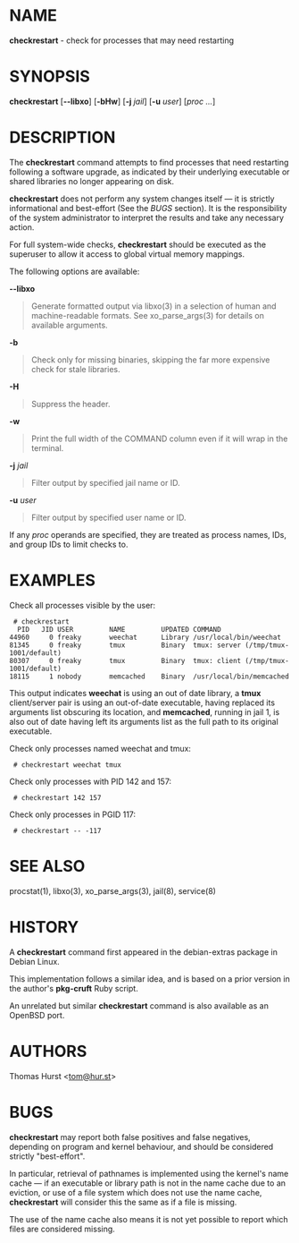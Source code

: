 # NAME

**checkrestart** - check for processes that may need restarting

# SYNOPSIS

**checkrestart** \[**--libxo**] \[**-bHw**] \[**-j**&nbsp;*jail*] \[**-u**&nbsp;*user*] \[*proc&nbsp;...*]

# DESCRIPTION

The **checkrestart** command attempts to find processes that need restarting following a software upgrade, as indicated by their underlying executable or shared libraries no longer appearing on disk.

**checkrestart** does not perform any system changes itself &#8212; it is strictly informational and best-effort (See the *BUGS* section). It is the responsibility of the system administrator to interpret the results and take any necessary action.

For full system-wide checks, **checkrestart** should be executed as the superuser to allow it access to global virtual memory mappings.

The following options are available:

**--libxo**

> Generate formatted output via libxo(3) in a selection of human and machine-readable formats.
> See xo\_parse\_args(3) for details on available arguments.

**-b**

> Check only for missing binaries, skipping the far more expensive check for stale libraries.

**-H**

> Suppress the header.

**-w**

> Print the full width of the COMMAND column even if it will wrap in the terminal.

**-j** *jail*

> Filter output by specified jail name or ID.

**-u** *user*

> Filter output by specified user name or ID.

If any *proc* operands are specified, they are treated as process names, IDs, and group IDs to limit checks to.

# EXAMPLES

Check all processes visible by the user:

	 # checkrestart
	  PID   JID USER         NAME         UPDATED COMMAND
	44960     0 freaky       weechat      Library /usr/local/bin/weechat
	81345     0 freaky       tmux         Binary  tmux: server (/tmp/tmux-1001/default)
	80307     0 freaky       tmux         Binary  tmux: client (/tmp/tmux-1001/default)
	18115     1 nobody       memcached    Binary  /usr/local/bin/memcached

This output indicates **weechat** is using an out of date library, a **tmux** client/server pair is using an out-of-date executable, having replaced its arguments list obscuring its location, and **memcached**, running in jail 1, is also out of date having left its arguments list as the full path to its original executable.

Check only processes named weechat and tmux:

	 # checkrestart weechat tmux

Check only processes with PID 142 and 157:

	 # checkrestart 142 157

Check only processes in PGID 117:

	 # checkrestart -- -117

# SEE ALSO

procstat(1), libxo(3), xo\_parse\_args(3), jail(8), service(8)

# HISTORY

A **checkrestart** command first appeared in the debian-extras package in Debian Linux.

This implementation follows a similar idea, and is based on a prior version in the author's **pkg-cruft** Ruby script.

An unrelated but similar **checkrestart** command is also available as an OpenBSD port.

# AUTHORS

Thomas Hurst &lt;tom@hur.st&gt;

# BUGS

**checkrestart** may report both false positives and false negatives, depending on program and kernel behaviour, and should be considered strictly "best-effort".

In particular, retrieval of pathnames is implemented using the kernel's name cache &#8212; if an executable or library path is not in the name cache due to an eviction, or use of a file system which does not use the name cache, **checkrestart** will consider this the same as if a file is missing.

The use of the name cache also means it is not yet possible to report which files are considered missing.
